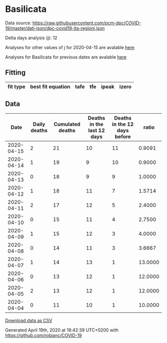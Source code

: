 # Basilicata

Data source: https://raw.githubusercontent.com/pcm-dpc/COVID-19/master/dati-json/dpc-covid19-ita-regioni.json

Delta days analysis (j): 12

Analyses for other values of j for 2020-04-15 are avalable [here](../2020-04-15/README.md)

Analyses for Basilicata for previous dates are avalable [here](../README.md)

## Fitting 
|fit type|best fit equation|tafe|tfe|ipeak|izero|
|-------|-----|--------|------|---|---|

## Data
|Date|Daily deaths|Cumulated deaths|Deaths in the last 12 days|Deaths in the 12 days before|ratio|
|----|----------|-----------|-------|--------------------|-----|
|2020-04-15|2|21|10|11|0.9091|
|2020-04-14|1|19|9|10|0.9000|
|2020-04-13|0|18|9|9|1.0000|
|2020-04-12|1|18|11|7|1.5714|
|2020-04-11|2|17|12|5|2.4000|
|2020-04-10|0|15|11|4|2.7500|
|2020-04-09|1|15|12|3|4.0000|
|2020-04-08|0|14|11|3|3.6667|
|2020-04-07|1|14|13|1|13.0000|
|2020-04-06|0|13|12|1|12.0000|
|2020-04-05|2|13|12|1|12.0000|
|2020-04-04|0|11|10|1|10.0000|

[Download data as CSV](COVID-19_basilicata_j12_2020-04-15.csv)

Generated April 19th, 2020 at 18:42:39 UTC+0200 with https://github.com/robianc/COVID-19
